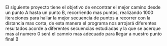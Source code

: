 El siguiente proyecto tiene el objetivo de encontrar el mejor camino desde un punto A hasta un punto B, recorriendo mas puntos,
realizando 1000 iteraciones para hallar la mejor secuencia de puntos a recorrer con la distancia mas corta, de esta manera el programa 
nos arrojará diferentes resultados acorde a diferentes secuencias estudiadas y la que se acerque mas al numero 0 será el camnio mas adecuado para llegar a nuestro punto final B
